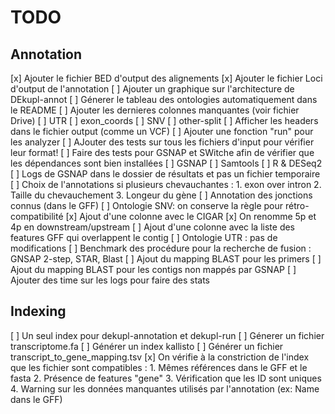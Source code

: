 # TODO

## Annotation

[x] Ajouter le fichier BED d'output des alignements
[x] Ajouter le fichier Loci d'output de l'annotation
[ ] Ajouter un graphique sur l'architecture de DEkupl-annot
[ ] Génerer le tableau des ontologies automatiquement dans le README
[ ] Ajouter les dernieres colonnes manquantes (voir fichier Drive)
    [ ] UTR
    [ ] exon_coords
    [ ] SNV
    [ ] other-split
[ ] Afficher les headers dans le fichier output (comme un VCF)
[ ] Ajouter une fonction "run" pour les analyzer
[ ] AJouter des tests sur tous les fichiers d'input pour vérifier leur format!
[ ] Faire des tests pour GSNAP et SWitche afin de vérifier que les dépendances sont bien installées
    [ ] GSNAP
    [ ] Samtools
    [ ] R & DESeq2
[ ] Logs de GSNAP dans le dossier de résultats et pas un fichier temporaire
[ ] Choix de l'annotations si plusieurs chevauchantes :
    1. exon over intron
    2. Taille du chevauchement
    3. Longeur du gène
[ ] Annotation des jonctions connus (dans le GFF)
[ ] Ontologie SNV: on conserve la règle pour rétro-compatibilité
[x] Ajout d'une colonne avec le CIGAR
[x] On renomme 5p et 4p en downstream/upstream
[ ] Ajout d'une colonne avec la liste des features GFF qui overlappent le contig
[ ] Ontologie UTR  : pas de modifications
[ ] Benchmark des procédure pour la recherche de fusion : GNSAP 2-step, STAR, Blast
[ ] Ajout du mapping BLAST pour les primers
[ ] Ajout du mapping BLAST pour les contigs non mappés par GSNAP
[ ] Ajouter des time sur les logs pour faire des stats

## Indexing

[ ] Un seul index pour dekupl-annotation et dekupl-run
    [ ] Génerer un fichier transcriptome.fa
    [ ] Générer un index kallisto
    [ ] Générer un fichier transcript_to_gene_mapping.tsv
[x] On vérifie à la constriction de l'index que les fichier sont compatibles : 
    1. Mêmes références dans le GFF et le fasta
    2. Présence de features "gene"
    3. Vérification que les ID sont uniques
    4. Warning sur les données manquantes utilisés par l'annotation (ex: Name dans le GFF)